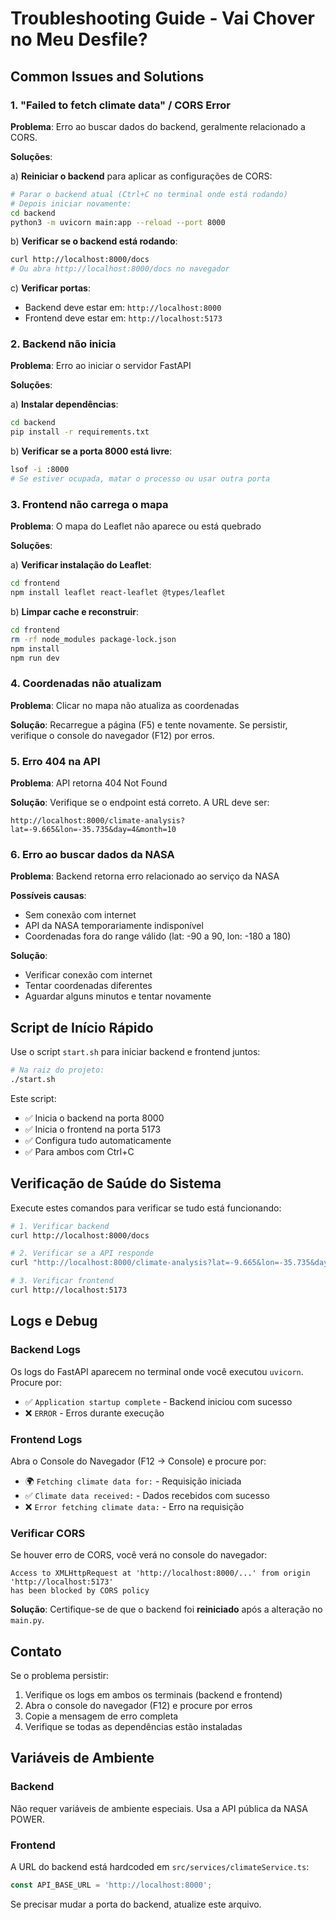 # Troubleshooting Guide - Vai Chover no Meu Desfile?

## Common Issues and Solutions

### 1. "Failed to fetch climate data" / CORS Error

**Problema**: Erro ao buscar dados do backend, geralmente relacionado a CORS.

**Soluções**:

a) **Reiniciar o backend** para aplicar as configurações de CORS:
```bash
# Parar o backend atual (Ctrl+C no terminal onde está rodando)
# Depois iniciar novamente:
cd backend
python3 -m uvicorn main:app --reload --port 8000
```

b) **Verificar se o backend está rodando**:
```bash
curl http://localhost:8000/docs
# Ou abra http://localhost:8000/docs no navegador
```

c) **Verificar portas**:
- Backend deve estar em: `http://localhost:8000`
- Frontend deve estar em: `http://localhost:5173`

### 2. Backend não inicia

**Problema**: Erro ao iniciar o servidor FastAPI

**Soluções**:

a) **Instalar dependências**:
```bash
cd backend
pip install -r requirements.txt
```

b) **Verificar se a porta 8000 está livre**:
```bash
lsof -i :8000
# Se estiver ocupada, matar o processo ou usar outra porta
```

### 3. Frontend não carrega o mapa

**Problema**: O mapa do Leaflet não aparece ou está quebrado

**Soluções**:

a) **Verificar instalação do Leaflet**:
```bash
cd frontend
npm install leaflet react-leaflet @types/leaflet
```

b) **Limpar cache e reconstruir**:
```bash
cd frontend
rm -rf node_modules package-lock.json
npm install
npm run dev
```

### 4. Coordenadas não atualizam

**Problema**: Clicar no mapa não atualiza as coordenadas

**Solução**: Recarregue a página (F5) e tente novamente. Se persistir, verifique o console do navegador (F12) por erros.

### 5. Erro 404 na API

**Problema**: API retorna 404 Not Found

**Solução**: Verifique se o endpoint está correto. A URL deve ser:
```
http://localhost:8000/climate-analysis?lat=-9.665&lon=-35.735&day=4&month=10
```

### 6. Erro ao buscar dados da NASA

**Problema**: Backend retorna erro relacionado ao serviço da NASA

**Possíveis causas**:
- Sem conexão com internet
- API da NASA temporariamente indisponível
- Coordenadas fora do range válido (lat: -90 a 90, lon: -180 a 180)

**Solução**: 
- Verificar conexão com internet
- Tentar coordenadas diferentes
- Aguardar alguns minutos e tentar novamente

## Script de Início Rápido

Use o script `start.sh` para iniciar backend e frontend juntos:

```bash
# Na raiz do projeto:
./start.sh
```

Este script:
- ✅ Inicia o backend na porta 8000
- ✅ Inicia o frontend na porta 5173
- ✅ Configura tudo automaticamente
- ✅ Para ambos com Ctrl+C

## Verificação de Saúde do Sistema

Execute estes comandos para verificar se tudo está funcionando:

```bash
# 1. Verificar backend
curl http://localhost:8000/docs

# 2. Verificar se a API responde
curl "http://localhost:8000/climate-analysis?lat=-9.665&lon=-35.735&day=4&month=10"

# 3. Verificar frontend
curl http://localhost:5173
```

## Logs e Debug

### Backend Logs
Os logs do FastAPI aparecem no terminal onde você executou `uvicorn`. Procure por:
- ✅ `Application startup complete` - Backend iniciou com sucesso
- ❌ `ERROR` - Erros durante execução

### Frontend Logs
Abra o Console do Navegador (F12 → Console) e procure por:
- 🌍 `Fetching climate data for:` - Requisição iniciada
- ✅ `Climate data received:` - Dados recebidos com sucesso
- ❌ `Error fetching climate data:` - Erro na requisição

### Verificar CORS
Se houver erro de CORS, você verá no console do navegador:
```
Access to XMLHttpRequest at 'http://localhost:8000/...' from origin 'http://localhost:5173' 
has been blocked by CORS policy
```

**Solução**: Certifique-se de que o backend foi **reiniciado** após a alteração no `main.py`.

## Contato

Se o problema persistir:
1. Verifique os logs em ambos os terminais (backend e frontend)
2. Abra o console do navegador (F12) e procure por erros
3. Copie a mensagem de erro completa
4. Verifique se todas as dependências estão instaladas

## Variáveis de Ambiente

### Backend
Não requer variáveis de ambiente especiais. Usa a API pública da NASA POWER.

### Frontend
A URL do backend está hardcoded em `src/services/climateService.ts`:
```typescript
const API_BASE_URL = 'http://localhost:8000';
```

Se precisar mudar a porta do backend, atualize este arquivo.
